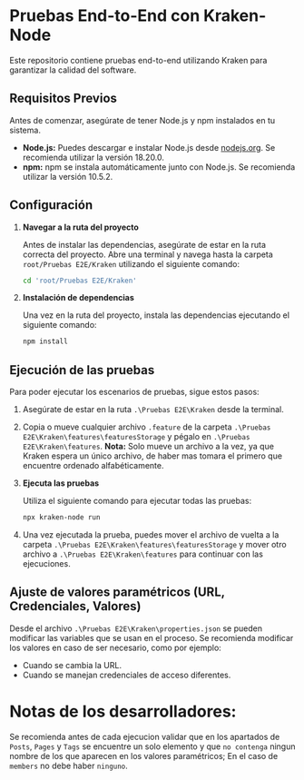 # Pruebas End-to-End con Kraken-Node

Este repositorio contiene pruebas end-to-end utilizando Kraken para garantizar la calidad del software.

## Requisitos Previos

Antes de comenzar, asegúrate de tener Node.js y npm instalados en tu sistema.

- **Node.js:** Puedes descargar e instalar Node.js desde [nodejs.org](https://nodejs.org/). Se recomienda utilizar la versión 18.20.0.
- **npm:** npm se instala automáticamente junto con Node.js. Se recomienda utilizar la versión 10.5.2.

## Configuración

1. **Navegar a la ruta del proyecto**

   Antes de instalar las dependencias, asegúrate de estar en la ruta correcta del proyecto. Abre una terminal y navega hasta la carpeta `root/Pruebas E2E/Kraken` utilizando el siguiente comando:

   ```bash
   cd 'root/Pruebas E2E/Kraken'
   ```

2. **Instalación de dependencias**

   Una vez en la ruta del proyecto, instala las dependencias ejecutando el siguiente comando:

   ```bash
   npm install
   ```

## Ejecución de las pruebas

Para poder ejecutar los escenarios de pruebas, sigue estos pasos:

1. Asegúrate de estar en la ruta `.\Pruebas E2E\Kraken` desde la terminal.
2. Copia o mueve cualquier archivo `.feature` de la carpeta `.\Pruebas E2E\Kraken\features\featuresStorage` y pégalo en `.\Pruebas E2E\Kraken\features`. 
**Nota:** Solo mueve un archivo a la vez, ya que Kraken espera un único archivo, de haber mas tomara el primero que encuentre ordenado alfabéticamente.
3. **Ejecuta las pruebas**

   Utiliza el siguiente comando para ejecutar todas las pruebas:

   ```bash
   npx kraken-node run
   ```

4. Una vez ejecutada la prueba, puedes mover el archivo de vuelta a la carpeta `.\Pruebas E2E\Kraken\features\featuresStorage` y mover otro archivo a `.\Pruebas E2E\Kraken\features` para continuar con las ejecuciones.

## Ajuste de valores paramétricos (URL, Credenciales, Valores)

Desde el archivo `.\Pruebas E2E\Kraken\properties.json` se pueden modificar las variables que se usan en el proceso. Se recomienda modificar los valores en caso de ser necesario, como por ejemplo:
- Cuando se cambia la URL.
- Cuando se manejan credenciales de acceso diferentes.

# Notas de los desarrolladores:
Se recomienda antes de cada ejecucion validar que en los apartados de `Posts`, `Pages` y `Tags` se encuentre un solo elemento y que `no contenga` ningun nombre de los que aparecen en los valores paramétricos; En el caso de `members` no debe haber `ninguno`.